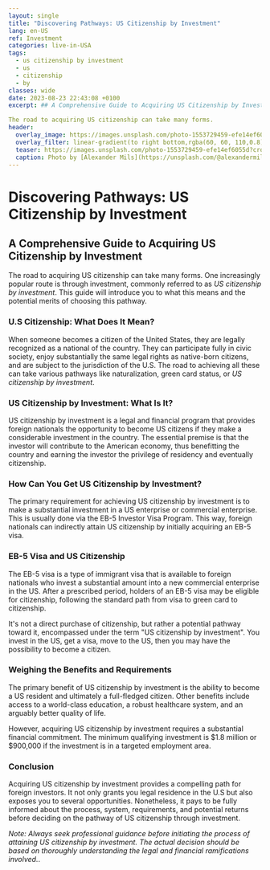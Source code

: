 ```yaml
---
layout: single
title: "Discovering Pathways: US Citizenship by Investment"
lang: en-US
ref: Investment
categories: live-in-USA
tags:
  - us citizenship by investment
  - us
  - citizenship
  - by
classes: wide
date: 2023-08-23 22:43:08 +0100
excerpt: ## A Comprehensive Guide to Acquiring US Citizenship by Investment

The road to acquiring US citizenship can take many forms.
header:
  overlay_image: https://images.unsplash.com/photo-1553729459-efe14ef6055d?crop=entropy&cs=tinysrgb&fit=max&fm=jpg&ixid=M3w0Nzk0ODB8MHwxfHNlYXJjaHwxMHx8dXMlMjBjaXRpemVuc2hpcCUyMGJ5JTIwaW52ZXN0bWVudCUyQyUyMHVzJTJDJTIwY2l0aXplbnNoaXAlMkMlMjBieXxlbnwwfDB8fHwxNjkyODI2OTg4fDA&ixlib=rb-4.0.3&q=80&w=1080
  overlay_filter: linear-gradient(to right bottom,rgba(60, 60, 110,0.8), rgba(178, 34, 52, 0.5))
  teaser: https://images.unsplash.com/photo-1553729459-efe14ef6055d?crop=entropy&cs=tinysrgb&fit=max&fm=jpg&ixid=M3w0Nzk0ODB8MHwxfHNlYXJjaHwxMHx8dXMlMjBjaXRpemVuc2hpcCUyMGJ5JTIwaW52ZXN0bWVudCUyQyUyMHVzJTJDJTIwY2l0aXplbnNoaXAlMkMlMjBieXxlbnwwfDB8fHwxNjkyODI2OTg4fDA&ixlib=rb-4.0.3&q=80&w=400
  caption: Photo by [Alexander Mils](https://unsplash.com/@alexandermils?utm_source=wenospeakamericano&utm_medium=referral) on [Unsplash](https://unsplash.com/?utm_source=wenospeakamericano&utm_medium=referral)
---
```

  
  # Discovering Pathways: US Citizenship by Investment

## A Comprehensive Guide to Acquiring US Citizenship by Investment

The road to acquiring US citizenship can take many forms. One increasingly popular route is through investment, commonly referred to as _US citizenship by investment_. This guide will introduce you to what this means and the potential merits of choosing this pathway.

### U.S Citizenship: What Does It Mean? 

When someone becomes a citizen of the United States, they are legally recognized as a national of the country. They can participate fully in civic society, enjoy substantially the same legal rights as native-born citizens, and are subject to the jurisdiction of the U.S. The road to achieving all these can take various pathways like naturalization, green card status, or _US citizenship by investment_.

### US Citizenship by Investment: What Is It?

US citizenship by investment is a legal and financial program that provides foreign nationals the opportunity to become US citizens if they make a considerable investment in the country. The essential premise is that the investor will contribute to the American economy, thus benefitting the country and earning the investor the privilege of residency and eventually citizenship.

### How Can You Get US Citizenship by Investment?

The primary requirement for achieving US citizenship by investment is to make a substantial investment in a US enterprise or commercial enterprise. This is usually done via the EB-5 Investor Visa Program. This way, foreign nationals can indirectly attain US citizenship by initially acquiring an EB-5 visa.

### EB-5 Visa and US Citizenship 

The EB-5 visa is a type of immigrant visa that is available to foreign nationals who invest a substantial amount into a new commercial enterprise in the US. After a prescribed period, holders of an EB-5 visa may be eligible for citizenship, following the standard path from visa to green card to citizenship.

It's not a direct purchase of citizenship, but rather a potential pathway toward it, encompassed under the term "US citizenship by investment". You invest in the US, get a visa, move to the US, then you may have the possibility to become a citizen.

### Weighing the Benefits and Requirements

The primary benefit of US citizenship by investment is the ability to become a US resident and ultimately a full-fledged citizen. Other benefits include access to a world-class education, a robust healthcare system, and an arguably better quality of life.

However, acquiring US citizenship by investment requires a substantial financial commitment. The minimum qualifying investment is $1.8 million or $900,000 if the investment is in a targeted employment area.

### Conclusion

Acquiring US citizenship by investment provides a compelling path for foreign investors. It not only grants you legal residence in the U.S but also exposes you to several opportunities. Nonetheless, it pays to be fully informed about the process, system, requirements, and potential returns before deciding on the pathway of US citizenship through investment.

_Note: Always seek professional guidance before initiating the process of attaining US citizenship by investment. The actual decision should be based on thoroughly understanding the legal and financial ramifications involved._.